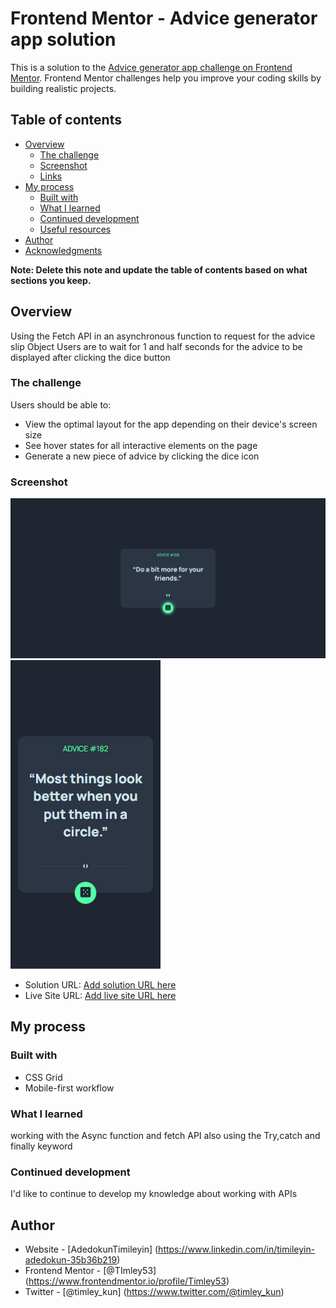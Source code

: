# Frontend Mentor - Advice generator app solution

This is a solution to the [Advice generator app challenge on Frontend Mentor](https://www.frontendmentor.io/challenges/advice-generator-app-QdUG-13db). Frontend Mentor challenges help you improve your coding skills by building realistic projects.

## Table of contents

- [Overview](#overview)
  - [The challenge](#the-challenge)
  - [Screenshot](#screenshot)
  - [Links](#links)
- [My process](#my-process)
  - [Built with](#built-with)
  - [What I learned](#what-i-learned)
  - [Continued development](#continued-development)
  - [Useful resources](#useful-resources)
- [Author](#author)
- [Acknowledgments](#acknowledgments)

**Note: Delete this note and update the table of contents based on what sections you keep.**

## Overview

Using the Fetch API in an asynchronous function to request for the advice slip Object
Users are to wait for 1 and half seconds for the advice to be displayed after clicking the dice button

### The challenge

Users should be able to:

- View the optimal layout for the app depending on their device's screen size
- See hover states for all interactive elements on the page
- Generate a new piece of advice by clicking the dice icon

### Screenshot

![desktop-view](./images/Advice-slip-desktop-active-state.png)
![mobile-view](./images/Advice-slip-mobile.png)

- Solution URL: [Add solution URL here](https://your-solution-url.com)
- Live Site URL: [Add live site URL here](https://your-live-site-url.com)

## My process

### Built with

- CSS Grid
- Mobile-first workflow

### What I learned

working with the Async function and fetch API
also using the Try,catch and finally keyword

### Continued development

I'd like to continue to develop my knowledge about working with APIs

## Author

- Website - [AdedokunTimileyin] (https://www.linkedin.com/in/timileyin-adedokun-35b36b219)
- Frontend Mentor - [@TImley53] (https://www.frontendmentor.io/profile/Timley53)
- Twitter - [@timley_kun] (https://www.twitter.com/@timley_kun)
